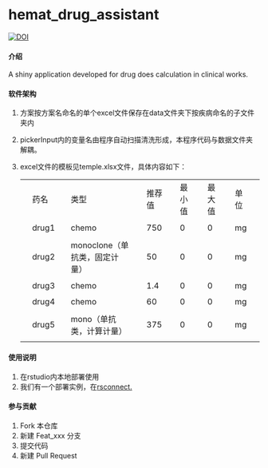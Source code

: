 # hemat_drug_assistant

[![DOI](https://zenodo.org/badge/666609619.svg)](https://zenodo.org/badge/latestdoi/666609619)

#### 介绍

A shiny application developed for drug does calculation in clinical works.

#### 软件架构

1.  方案按方案名命名的单个excel文件保存在data文件夹下按疾病命名的子文件夹内

2.  pickerInput内的变量名由程序自动扫描清洗形成，本程序代码与数据文件夹解耦。

3.  excel文件的模板见temple.xlsx文件，具体内容如下：

    |     |       |     |                               |     |        |     |        |     |        |     |      |     |
    |-----|----------------|-----|-----|-----|-----|-----|-----|-----|-----|-----|-----|-----|
    |     | 药名  |     | 类型                          |     | 推荐值 |     | 最小值 |     | 最大值 |     | 单位 |     |
    |     |       |     |                               |     |        |     |        |     |        |     |      |     |
    |     | drug1 |     | chemo                         |     | 750    |     | 0      |     | 0      |     | mg   |     |
    |     |       |     |                               |     |        |     |        |     |        |     |      |     |
    |     | drug2 |     | monoclone（单抗类，固定计量） |     | 50     |     | 0      |     | 0      |     | mg   |     |
    |     |       |     |                               |     |        |     |        |     |        |     |      |     |
    |     | drug3 |     | chemo                         |     | 1.4    |     | 0      |     | 0      |     | mg   |     |
    |     |       |     |                               |     |        |     |        |     |        |     |      |     |
    |     | drug4 |     | chemo                         |     | 60     |     | 0      |     | 0      |     | mg   |     |
    |     |       |     |                               |     |        |     |        |     |        |     |      |     |
    |     | drug5 |     | mono（单抗类，计算计量）      |     | 375    |     | 0      |     | 0      |     | mg   |     |
    |     |       |     |                               |     |        |     |        |     |        |     |      |     |

#### 使用说明

1.  在rstudio内本地部署使用
2.  我们有一个部署实例，在[rsconnect.](https://rainoffallingstar.shinyapps.io/hemat_drug_assistant/)

#### 参与贡献

1.  Fork 本仓库
2.  新建 Feat_xxx 分支
3.  提交代码
4.  新建 Pull Request

#### 
